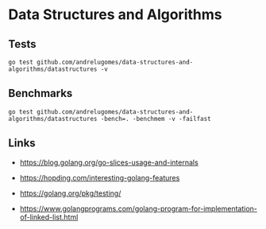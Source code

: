 # Data Structures and Algorithms

## Tests

```shell script
go test github.com/andrelugomes/data-structures-and-algorithms/datastructures -v
```

## Benchmarks

```shell script
go test github.com/andrelugomes/data-structures-and-algorithms/datastructures -bench=. -benchmem -v -failfast
```

## Links

+ https://blog.golang.org/go-slices-usage-and-internals
+ https://hopding.com/interesting-golang-features
+ https://golang.org/pkg/testing/

+ https://www.golangprograms.com/golang-program-for-implementation-of-linked-list.html